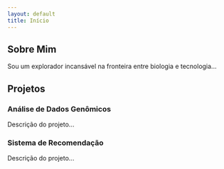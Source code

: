 ```yaml
---
layout: default
title: Início
---
```


<section id="about">
  <div class="container">
    <h2>Sobre Mim</h2>
    <p>Sou um explorador incansável na fronteira entre biologia e tecnologia...</p>
  </div>
</section>

<section id="projects">
  <div class="container">
    <h2>Projetos</h2>
    <div class="project-grid">
      <div class="project-card">
        <h3>Análise de Dados Genômicos</h3>
        <p>Descrição do projeto...</p>
      </div>
      <div class="project-card">
        <h3>Sistema de Recomendação</h3>
        <p>Descrição do projeto...</p>
      </div>
    </div>
  </div>
</section>
